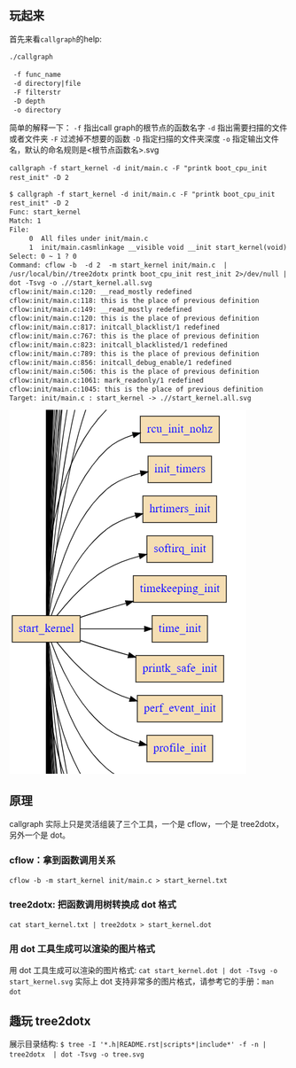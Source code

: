 
## 玩起来
首先来看`callgraph`的help:
```
./callgraph

 -f func_name
 -d directory|file
 -F filterstr
 -D depth
 -o directory
```
简单的解释一下：
`-f` 指出call graph的根节点的函数名字
`-d` 指出需要扫描的文件或者文件夹
`-F` 过滤掉不想要的函数
`-D` 指定扫描的文件夹深度
`-o` 指定输出文件名，默认的命名规则是<根节点函数名>.svg

`callgraph -f start_kernel -d init/main.c -F "printk boot_cpu_init rest_init" -D 2`

```
$ callgraph -f start_kernel -d init/main.c -F "printk boot_cpu_init rest_init" -D 2
Func: start_kernel
Match: 1
File:
     0  All files under init/main.c
     1  init/main.casmlinkage __visible void __init start_kernel(void)
Select: 0 ~ 1 ? 0
Command: cflow -b  -d 2  -m start_kernel init/main.c  | /usr/local/bin//tree2dotx printk boot_cpu_init rest_init 2>/dev/null | dot -Tsvg -o .//start_kernel.all.svg
cflow:init/main.c:120: __read_mostly redefined
cflow:init/main.c:118: this is the place of previous definition
cflow:init/main.c:149: __read_mostly redefined
cflow:init/main.c:120: this is the place of previous definition
cflow:init/main.c:817: initcall_blacklist/1 redefined
cflow:init/main.c:767: this is the place of previous definition
cflow:init/main.c:823: initcall_blacklisted/1 redefined
cflow:init/main.c:789: this is the place of previous definition
cflow:init/main.c:856: initcall_debug_enable/1 redefined
cflow:init/main.c:506: this is the place of previous definition
cflow:init/main.c:1061: mark_readonly/1 redefined
cflow:init/main.c:1045: this is the place of previous definition
Target: init/main.c : start_kernel -> .//start_kernel.all.svg
```
![](start_kernel.png)

## 原理
callgraph 实际上只是灵活组装了三个工具，一个是 cflow，一个是 tree2dotx，另外一个是 dot。

### cflow：拿到函数调用关系
`cflow -b -m start_kernel init/main.c > start_kernel.txt`

### tree2dotx: 把函数调用树转换成 dot 格式
`cat start_kernel.txt | tree2dotx > start_kernel.dot`

### 用 dot 工具生成可以渲染的图片格式
用 dot 工具生成可以渲染的图片格式:
`cat start_kernel.dot | dot -Tsvg -o start_kernel.svg`
实际上 dot 支持非常多的图片格式，请参考它的手册：`man dot`

## 趣玩 tree2dotx
展示目录结构:
`$ tree -I '*.h|README.rst|scripts*|include*' -f -n | tree2dotx  | dot -Tsvg -o tree.svg`


